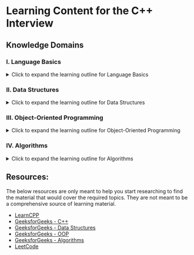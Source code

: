# Learning Content for the C++ Interview

## Knowledge Domains

### I. Language Basics

<details>
<summary>Click to expand the learning outline for Language Basics</summary>
<table>
 <tr>
  <td style="font-weight: bold; font-size: medium">Knowledge Domain</td>
  <td style="font-weight: bold; font-size: medium">Topic</td>
  <td style="font-weight: bold; font-size: medium">Sub Topics</td>
 </tr>
 <tr>
  <td rowspan=40>I. Language Basics</td>
  <td>1. C++ Evolution</td>
  <td>&nbsp;</td>
 </tr>
 <tr>
  <td>2. Compilation</td>
  <td>&nbsp;</td>
 </tr>
 <tr>
  <td>3. Running C++ Code</td>
  <td> </td>
 </tr>
 <tr>
  <td rowspan=6>4. Variables</td>
  <td>1. Declaration and Initialization</td>
 </tr>
 <tr>
  <td>2. Memory Location and Lifecycle</td>
 </tr>
 <tr>
  <td>3. Primitive Types</td>
 </tr>
 <tr>
  <td>4. Non-Primitive Types</td>
 </tr>
 <tr>
  <td>5. Casting</td>
 </tr>
 <tr>
  <td>6. Const Variables</td>
 </tr>
 <tr>
  <td rowspan=4>5. Methods</td>
  <td>1. Signature</td>
 </tr>
 <tr>
  <td>2. Static Method</td>
 </tr>
 <tr>
  <td>3. Instance Method</td>
 </tr>
 <tr>
  <td>4. Pass by Value or Pass by Reference</td>
 </tr>
 <tr>
  <td>5. OperatorPrecedence</td>
    <td></td>
 </tr>
 <tr>
  <td>6. Math Operations</td>
    <td></td>
 </tr>
 <tr>
  <td>7. String Manipulation</td>
    <td></td>
 </tr>
 <tr>
  <td rowspan=2>8. Conditionals</td>
  <td>1. If Statement</td>
 </tr>
 <tr>
  <td>2. Switch Statement</td>
 </tr>
 <tr>
  <td rowspan=4>9. Loops</td>
  <td>1. For Loop</td>
 </tr>
 <tr>
  <td>2. While Loop</td>
 </tr>
 <tr>
  <td>3. Do-While Loop</td>
 </tr>
 <tr>
  <td>4. Recursion</td>
 </tr>
 <tr>
  <td rowspan=3>10. I/O Streams</td>
  <td>1. Standard Input</td>
 </tr>
 <tr>
  <td>2. Standard Output</td>
 </tr>
 <tr>
  <td>3. Standard Error</td>
 </tr>
 <tr>
  <td>11. Exceptions</td>
  <td></td>
 </tr>
 <tr>
  <td rowspan=5>12. Multi-Threading (Basic)</td>
  <td>1. Process</td>
 </tr>
 <tr>
  <td>2. Thread</td>
 </tr>
 <tr>
  <td>3. Fork / Join</td>
 </tr>
 <tr>
  <td>4. Mutex</td>
 </tr>
 <tr>
  <td>5. Race Condition</td>
 </tr>
 <tr>
  <td>13. Template</td>
    <td></td>
 </tr>
 <tr>
  <td>14. Differences between C++ and Java</td>
    <td></td>
 </tr>
 <tr>
  <td>15. STL</td>
    <td></td>
 </tr>
 <tr>
  <td>16. Namespaces</td>
    <td></td>
 </tr>
</table>
</details>

### II. Data Structures

<details>
<summary>Click to expand the learning outline for Data Structures</summary>

<table>
 <tr>
  <td style="font-weight: bold; font-size: medium">Knowledge Domain</td>
  <td style="font-weight: bold; font-size: medium">Topic</td>
  <td style="font-weight: bold; font-size: medium">Sub Topics</td>
 </tr>
 <tr>
  <td rowspan=25>II. Data Structures</td>
  <td rowspan=2>1. Array</td>
  <td>1. std::vector</td>
 </tr>
 <tr>
  <td>2. std::array</td>
 </tr>
 <tr>
  <td>2. List</td>
  <td>1. std::list</td>
  <td>2. std::forward_list</td>
 </tr>
 <tr>
  <td>3. Set</td>
  <td>1. std::set</td>
 </tr>
 <tr>
  <td></td>
  <td>2. std::unordered_set</td>
 </tr>
 <tr>
  <td></td>
  <td>3. std::multiset</td>
 </tr>
 <tr>
  <td></td>
  <td>4. std::unordered_multiset</td>
 </tr>
 <tr>
  <td>4. Map</td>
  <td>1. std::map</td>
 </tr>
 <tr>
  <td></td>
  <td>2. std::unordered_map</td>
 </tr>
 <tr>
  <td></td>
  <td>3. std::multimap</td>
 </tr>
 <tr>
  <td></td>
  <td>4. std::unordered_multimap</td>
 </tr>
 <tr>
  <td>5. Stack</td>
  <td>1. std::stack</td>
 </tr>
 <tr>
  <td>6. Queue</td>
  <td>1. std::queue</td>
 </tr>
 <tr>
  <td></td>
  <td>2. std::priority_queue</td>
 </tr>
 <tr>
  <td></td>
  <td>3. std::deque</td>
 </tr>
 <tr>
  <td>7. Tree</td>
  <td>1. Binary Tree</td>
 </tr>
 <tr>
  <td></td>
  <td>2. BST</td>
 </tr>
 <tr>
  <td>8. Graphs</td>
  <td>1. Directed</td>
 </tr>
 <tr>
  <td></td>
  <td>2. Undirected</td>
 </tr>
 <tr>
  <td></td>
  <td>3. Acyclic Graph</td>
 </tr>
 <tr>
  <td></td>
  <td>4. DAG</td>
 </tr>
 <tr>
  <td>9. Manipulating Data Structures</td>
  <td>1. Iterators</td>
 </tr>
 <tr>
  <td></td>
  <td>2. Function Objects (&#60;functional&#62;)</td>
 </tr>
 <tr>
  <td></td>
  <td>3. Lambda Expressions</td>
 </tr>
 <tr>
  <td></td>
  <td>4. STL Algorithms (&#60;algorithm&#62;)</td>
 </tr>
</table>

</details>

### III. Object-Oriented Programming

<details>
<summary>Click to expand the learning outline for Object-Oriented Programming</summary>

<table>
 <tr>
  <td style="font-weight: bold; font-size: medium">Knowledge Domain</td>
  <td style="font-weight: bold; font-size: medium">Topic</td>
  <td style="font-weight: bold; font-size: medium">Sub Topics</td>
 </tr>
 <tr>
  <td rowspan=48>III. OOP</td>
  <td rowspan=18>1. Classes and Objects</td>
  <td>1. What are Classes and Objects/Structs?</td>
 </tr>
 <tr>
  <td>2. Instantiation and the life cycle of an object</td>
 </tr>
 <tr>
  <td>3. Declaring and Implementing a Class</td>
 </tr>
 <tr>
  <td>4. Access Modifiers</td>
 </tr>
 <tr>
  <td>5. Data Member</td>
 </tr>
 <tr>
  <td>6. Method</td>
 </tr>
 <tr>
  <td>7. Types of Constructors</td>
 </tr>
 <tr>
  <td>8. Nested Class</td>
 </tr>
 <tr>
  <td>9. Destructors</td>
 </tr>
 <tr>
  <td>10. Accessors</td>
 </tr>
 <tr>
  <td>11. Static Variable</td>
 </tr>
 <tr>
  <td>12. Static Method</td>
 </tr>
 <tr>
  <td>13. Const Variable</td>
 </tr>
 <tr>
  <td>14. Const Method</td>
 </tr>
 <tr>
  <td>15. Friend keyword</td>
 </tr>
 <tr>
  <td>16. Enum and Enum Classes</td>
 </tr>
 <tr>
  <td>17. Splitting between header and source files</td>
 </tr>
 <tr>
  <td>18. The Rule of Three</td>
 </tr>
 <tr>
  <td rowspan=6>2. Pointers</td>
  <td>1. What are Pointers?</td>
 </tr>
 <tr>
  <td>2. Stack Memory Allocation</td>
 </tr>
 <tr>
  <td>3. Heap Memory Allocation</td>
 </tr>
 <tr>
  <td>4. References vs. Pointers as method parameters</td>
 </tr>
 <tr>
  <td>5. Pointer Arithmetic</td>
 </tr>
 <tr>
  <td>6. Smart Pointers</td>
 </tr>
 <tr>
  <td rowspan=5>3. Inheritance</td>
  <td>1. What is Inheritance?</td>
 </tr>
 <tr>
  <td>2. Modes of Inheritance</td>
 </tr>
 <tr>
  <td>3. Types of Inheritance</td>
 </tr>
 <tr>
  <td>4. Advantages of Inheritance</td>
 </tr>
 <tr>
  <td>5. Types of Casting</td>
 </tr>
 <tr>
  <td rowspan=10>4. Polymorphism</td>
  <td>1. What is Polymorphism?</td>
 </tr>
 <tr>
  <td>2. Method Overriding</td>
 </tr>
 <tr>
  <td>3. Virtual Methods and Pure Virtual Methods</td>
 </tr>
 <tr>
  <td>4. Abstract classes</td>
 </tr>
 <tr>
  <td>5. Abstraction</td>
 </tr>
 <tr>
  <td>6. Method Overloading</td>
 </tr>
 <tr>
  <td>7. Static vs. Dynamic Polymorphism</td>
 </tr>
 <tr>
  <td>8. Virtual Destructors</td>
 </tr>
 <tr>
  <td>9. Virtual Table</td>
 </tr>
 <tr>
  <td>10. The Diamond Problem</td>
 </tr>
 <tr>
  <td rowspan=2>5. Operator Overloading</td>
  <td>1. What is Operator Overloading?</td>
 </tr>
 <tr>
  <td>2. When is it used?</td>
 </tr>
 <tr>
  <td rowspan=7>6. Further OOP Principles</td>
  <td>1. Composition</td>
 </tr>
 <tr>
  <td>2. Composition vs. Inheritance: Advantages and Disadvantages</td>
 </tr>
 <tr>
  <td>3. Association</td>
 </tr>
 <tr>
  <td>4. Aggregation</td>
 </tr>
 <tr>
  <td>5. Encapsulation</td>
 </tr>
 <tr>
  <td>6. Single Responsibility Principle</td>
 </tr>
 <tr>
  <td>7. Open/Closed Principle</td>
 </tr>
</table>
</details>

### IV. Algorithms

<details>
<summary>Click to expand the learning outline for Algorithms</summary>

<table>
 <tr>
  <td style="font-weight: bold; font-size: medium">Knowledge Domain</td>
  <td style="font-weight: bold; font-size: medium">Topic</td>
  <td style="font-weight: bold; font-size: medium">Sub Topics</td>
 </tr>
 <tr>
  <td rowspan=29>IV. Algorithms</td>
  <td>1. Time Complexity</td>
 </tr>
 <tr>
  <td>2. Space Complexity</td>
 </tr>
 <tr>
  <td rowspan=12>3. Techniques</td>
  <td>1. Brute Force Algorithms</td>
 </tr>
 <tr>
  <td>2. Greedy Algorithms</td>
 </tr>
 <tr>
  <td>3. Divide and Conquer Algorithms</td>
 </tr>
 <tr>
  <td>4. Two Pointers Technique</td>
 </tr>
 <tr>
  <td>5. Fast and Slow Pointers Technique</td>
 </tr>
 <tr>
  <td>6. Merge Intervals Technique</td>
 </tr>
 <tr>
  <td>7. Sliding Window Technique</td>
 </tr>
 <tr>
  <td>8. Cyclic Sort Technique</td>
 </tr>
 <tr>
  <td>9. Subsets Technique</td>
 </tr>
 <tr>
  <td>10. Topological Sort</td>
 </tr>
 <tr>
  <td>11. Top K Elements Technique</td>
 </tr>
 <tr>
  <td>12. Min Heaps and Max Heaps Technique</td>
 </tr>
 <tr>
  <td rowspan=7>4. Sorting</td>
  <td>1. Selection Sort</td>
 </tr>
 <tr>
  <td>2. Bubble Sort</td>
 </tr>
 <tr>
  <td>3. Insertion Sort</td>
 </tr>
 <tr>
  <td>4. Merge Sort</td>
 </tr>
 <tr>
  <td>5. Quick Sort</td>
 </tr>
 <tr>
  <td>6. Heap Sort</td>
 </tr>
 <tr>
  <td>7. Bucket Sort</td>
 </tr>
 <tr>
  <td rowspan=4>5. Searching</td>
  <td>1. Tree Traversal Algorithms (Pre-order, In-Order, Post-Order)</td>
 </tr>
 <tr>
  <td>2. Graph Traversal Algorithms (BFS, DFS)</td>
 </tr>
 <tr>
  <td>3. Linear Search</td>
 </tr>
 <tr>
  <td>4. Binary Search</td>
 </tr>
 <tr>
  <td rowspan=4>6. Recursion</td>
  <td>1. Iterative vs. Recursive Approach</td>
 </tr>
 <tr>
  <td>2. Memory Utilization of a Recursive Approach</td>
 </tr>
 <tr>
  <td>3. Maintaining Intermediate Results while Using Recursion</td>
 </tr>
 <tr>
  <td>4. Constructing the Recursive Calls and Determining the Base Case</td>
 </tr>
</table>
</details>

## Resources:

The below resources are only meant to help you start researching to find the material that would cover the required topics.  They are not meant to be a comprehensive source of learning material.

- [LearnCPP](https://www.learncpp.com/)
- [GeeksforGeeks - C++](https://www.geeksforgeeks.org/c-plus-plus/)
- [GeeksforGeeks - Data Structures](https://www.geeksforgeeks.org/data-structures/)
- [GeeksforGeeks - OOP](https://www.geeksforgeeks.org/object-oriented-programming-in-cpp/)
- [GeeksforGeeks - Algorithms](https://www.geeksforgeeks.org/fundamentals-of-algorithms/)
- [LeetCode](https://leetcode.com/) 
